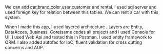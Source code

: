 We can add car,brand,color,user,customer and rental. I used sql server and used foreign key for relation between this tables. We can rent a car with this system. 

When I made this app, I used layered architecture . Layers are Entity, DataAcces, Business, Core(same codes all project) and I used Console for UI. I used Web Api and tested this in Postman.
I used entity framework to ORM.
I also added autofac for IoC, fluent validation for cross cutting concerns and AOP.

